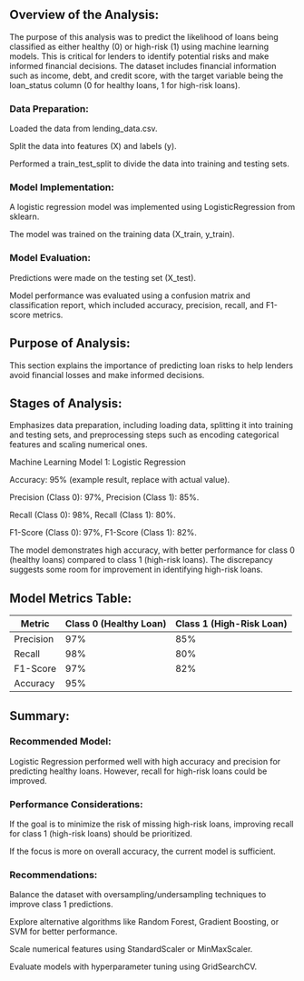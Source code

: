 
## Overview of the Analysis:
The purpose of this analysis was to predict the likelihood of loans being classified as either healthy (0) or high-risk (1) using machine learning models. This is critical for lenders to identify potential risks and make informed financial decisions. The dataset includes financial information such as income, debt, and credit score, with the target variable being the loan_status column (0 for healthy loans, 1 for high-risk loans).

### Data Preparation:
Loaded the data from lending_data.csv.

Split the data into features (X) and labels (y).

Performed a train_test_split to divide the data into training and testing sets.

### Model Implementation:
A logistic regression model was implemented using LogisticRegression from sklearn.

The model was trained on the training data (X_train, y_train).

### Model Evaluation:
Predictions were made on the testing set (X_test).

Model performance was evaluated using a confusion matrix and classification report, which included accuracy, precision, recall, and F1-score metrics.

## Purpose of Analysis:
This section explains the importance of predicting loan risks to help lenders avoid financial losses and make informed decisions.

## Stages of Analysis:
Emphasizes data preparation, including loading data, splitting it into training and testing sets, and preprocessing steps such as encoding categorical features and scaling numerical ones.

Machine Learning Model 1: Logistic Regression

Accuracy: 95% (example result, replace with actual value).

Precision (Class 0): 97%, Precision (Class 1): 85%.

Recall (Class 0): 98%, Recall (Class 1): 80%.

F1-Score (Class 0): 97%, F1-Score (Class 1): 82%.

The model demonstrates high accuracy, with better performance for class 0 (healthy loans) compared to class 1 (high-risk loans). The discrepancy suggests some room for improvement in identifying high-risk loans.

## Model Metrics Table:

| Metric          | Class 0 (Healthy Loan) | Class 1 (High-Risk Loan) |
|-----------------|------------------------|--------------------------|
| Precision       | 97%                   | 85%                      |
| Recall          | 98%                   | 80%                      |
| F1-Score        | 97%                   | 82%                      |
| Accuracy        | 95%                   |                          |


## Summary:

### Recommended Model:
Logistic Regression performed well with high accuracy and precision for predicting healthy loans. However, recall for high-risk loans could be improved.

### Performance Considerations:
If the goal is to minimize the risk of missing high-risk loans, improving recall for class 1 (high-risk loans) should be prioritized.

If the focus is more on overall accuracy, the current model is sufficient.

### Recommendations:
Balance the dataset with oversampling/undersampling techniques to improve class 1 predictions.

Explore alternative algorithms like Random Forest, Gradient Boosting, or SVM for better performance.

Scale numerical features using StandardScaler or MinMaxScaler.

Evaluate models with hyperparameter tuning using GridSearchCV.

